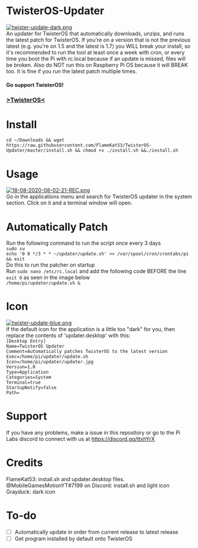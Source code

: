 # TwisterOS-Updater
[![twister-update-dark.png](https://i.postimg.cc/nrkk8y7b/twister-update-dark.png)](https://postimg.cc/p5m8z1qq)<br>
An updater for TwisterOS that automatically downloads, unzips, and runs the latest patch for TwisterOS.
If you're on a version that is not the previous latest (e.g. you're on 1.5 and the latest is 1.7) you WILL break your install, so it's recommended to run the tool at least once a week with cron, or every time you boot the Pi with rc.local because if an update is missed, files will be broken. Also do NOT run this on Raspberry Pi OS because it will BREAK too. It is fine if you run the latest patch multiple times.

#### Go support TwisterOS!</br>
### <a href="https://twisteros.com/">>TwisterOS<</a>

# Install
`cd ~/Downloads && wget https://raw.githubusercontent.com/FlameKat53/TwisterOS-Updater/master/install.sh && chmod +x ./install.sh &&./install.sh`

# Usage
[![18-08-2020-08-02-21-REC.png](https://i.postimg.cc/cHq94jWb/18-08-2020-08-02-21-REC.png)](https://postimg.cc/DWgdxx8r)<br>
Go in the applications menu and search for TwisterOS updater in the system section. Click on it and a terminal window will open.

# Automatically Patch
Run the following command to run the script once every 3 days<br>
`sudo su`<br>
`echo '0 0 */3 * * ~/updater/update.sh' >> /var/spool/cron/crontabs/pi && exit`<br>
Do this to run the patcher on startup<br>
Run `sudo nano /etc/rc.local` and add the following code BEFORE the line `exit 0` as seen in the image below<br>
`/home/pi/updater/update.sh &` 

# Icon
[![twister-update-blue.png](https://i.postimg.cc/tJy5MqsN/twister-update-blue.png)](https://postimg.cc/WFWgDP6d)<br>
If the default icon for the application is a little too "dark" for you, then replace the contents of 'updater.desktop'
with this:<br>
`[Desktop Entry]`<br>
`Name=TwisterOS Updater`<br>
`Comment=Automatically patches TwisterOS to the latest version`<br>
`Exec=/home/pi/updater/update.sh`<br>
`Icon=/home/pi/updater/updater.jpg`<br>
`Version=1.0`<br>
`Type=Application`<br>
`Categories=System`<br>
`Terminal=true`<br>
`StartupNotify=false`<br>
`Path=`<br>

# Support
If you have any problems, make a issue in this repository or go to the Pi Labs discord to connect with us at https://discord.gg/ttxhYrX

# Credits
FlameKat53: install.sh and updater.desktop files. 
@MobileGamesMotionYT#7199 on Discord: install.sh and light icon
Grayduck: dark icon

# To-do
- [ ] Automatically update in order from current release to latest release
- [ ] Get program installed by default onto TwisterOS
